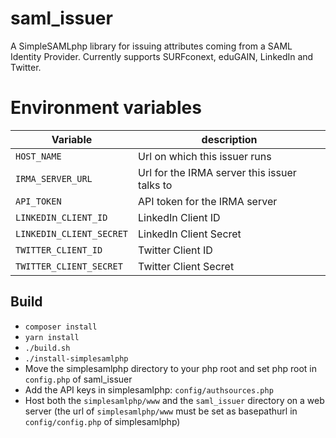 # saml_issuer

A SimpleSAMLphp library for issuing attributes coming from a SAML Identity Provider.
Currently supports SURFconext, eduGAIN, LinkedIn and Twitter.

# Environment variables
| Variable | description |
| --- | --- |
| `HOST_NAME` | Url on which this issuer runs |
| `IRMA_SERVER_URL` | Url for the IRMA server this issuer talks to |
| `API_TOKEN` | API token for the IRMA server |
| `LINKEDIN_CLIENT_ID` | LinkedIn Client ID |
| `LINKEDIN_CLIENT_SECRET` | LinkedIn Client Secret |
| `TWITTER_CLIENT_ID` | Twitter Client ID |
| `TWITTER_CLIENT_SECRET` | Twitter Client Secret |

## Build
 * `composer install`
 * `yarn install`
 * `./build.sh`
 * `./install-simplesamlphp`
 * Move the simplesamlphp directory to your php root and set php root in `config.php` of saml_issuer
 * Add the API keys in simplesamlphp: `config/authsources.php`
 * Host both the `simplesamlphp/www` and the `saml_issuer` directory on a web server
   (the url of `simplesamlphp/www` must be set as basepathurl in `config/config.php` of simplesamlphp)
